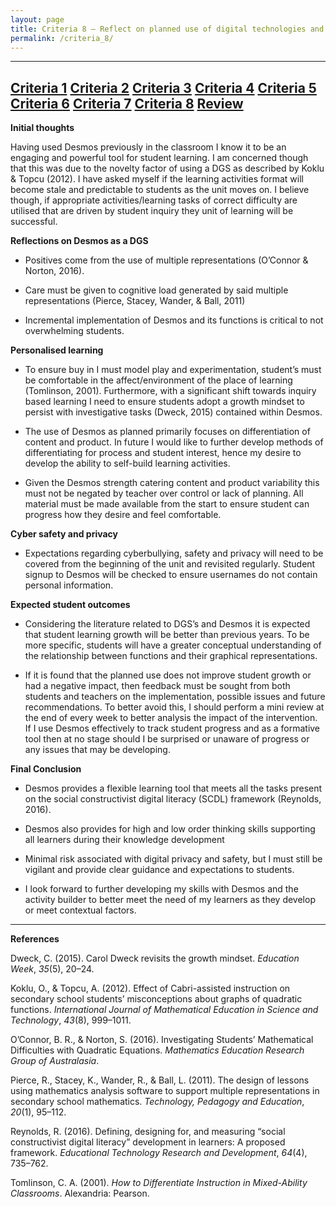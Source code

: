 ```yaml
---
layout: page
title: Criteria 8 – Reflect on planned use of digital technologies and anticipated student learning outcomes
permalink: /criteria_8/
---
```

-----------------------------------------------------------------------------------------------------
[Criteria 1](http://damienstpierre.com/criteria_1/)
[Criteria 2](http://damienstpierre.com/criteria_2/)
[Criteria 3](http://damienstpierre.com/criteria_3/)
[Criteria 4](http://damienstpierre.com/criteria_4/)
[Criteria 5](http://damienstpierre.com/criteria_5/)
[Criteria 6](http://damienstpierre.com/criteria_6/)
[Criteria 7](http://damienstpierre.com/criteria_7/)
[Criteria 8](http://damienstpierre.com/criteria_8/)
[Review](http://damienstpierre.com/criteria_review/)
-----------------------------------------------------------------------------------------------------

**Initial thoughts**

Having used Desmos previously in the classroom I know it to be an engaging and
powerful tool for student learning. I am concerned though that this was due to
the novelty factor of using a DGS as described by Koklu & Topcu (2012). I have
asked myself if the learning activities format will become stale and predictable
to students as the unit moves on. I believe though, if appropriate
activities/learning tasks of correct difficulty are utilised that are driven by
student inquiry they unit of learning will be successful.

**Reflections on Desmos as a DGS**

-   Positives come from the use of multiple representations (O’Connor & Norton,
    2016).

-   Care must be given to cognitive load generated by said multiple
    representations (Pierce, Stacey, Wander, & Ball, 2011)

-   Incremental implementation of Desmos and its functions is critical to not
    overwhelming students.

**Personalised learning**

-   To ensure buy in I must model play and experimentation, student’s must be
    comfortable in the affect/environment of the place of learning (Tomlinson,
    2001). Furthermore, with a significant shift towards inquiry based learning
    I need to ensure students adopt a growth mindset to persist with
    investigative tasks (Dweck, 2015) contained within Desmos.

-   The use of Desmos as planned primarily focuses on differentiation of content
    and product. In future I would like to further develop methods of
    differentiating for process and student interest, hence my desire to develop
    the ability to self-build learning activities.

-   Given the Desmos strength catering content and product variability this must
    not be negated by teacher over control or lack of planning. All material
    must be made available from the start to ensure student can progress how
    they desire and feel comfortable.

**Cyber safety and privacy**

-   Expectations regarding cyberbullying, safety and privacy will need to be
    covered from the beginning of the unit and revisited regularly. Student
    signup to Desmos will be checked to ensure usernames do not contain personal
    information.

**Expected student outcomes**

-   Considering the literature related to DGS’s and Desmos it is expected that
    student learning growth will be better than previous years. To be more
    specific, students will have a greater conceptual understanding of the
    relationship between functions and their graphical representations.

-   If it is found that the planned use does not improve student growth or had a
    negative impact, then feedback must be sought from both students and
    teachers on the implementation, possible issues and future recommendations.
    To better avoid this, I should perform a mini review at the end of every
    week to better analysis the impact of the intervention. If I use Desmos
    effectively to track student progress and as a formative tool then at no
    stage should I be surprised or unaware of progress or any issues that may be
    developing.

**Final Conclusion**

-   Desmos provides a flexible learning tool that meets all the tasks present on
    the social constructivist digital literacy (SCDL) framework (Reynolds,
    2016).

-   Desmos also provides for high and low order thinking skills supporting all
    learners during their knowledge development

-   Minimal risk associated with digital privacy and safety, but I must still be
    vigilant and provide clear guidance and expectations to students.

-   I look forward to further developing my skills with Desmos and the activity
    builder to better meet the need of my learners as they develop or meet
    contextual factors.


-------------------------------------------------------------------------------------------------------------------
**References**

Dweck, C. (2015). Carol Dweck revisits the growth mindset. *Education Week*,
*35*(5), 20–24.

Koklu, O., & Topcu, A. (2012). Effect of Cabri-assisted instruction on secondary
school students’ misconceptions about graphs of quadratic functions.
*International Journal of Mathematical Education in Science and Technology*,
*43*(8), 999–1011.

O’Connor, B. R., & Norton, S. (2016). Investigating Students’ Mathematical
Difficulties with Quadratic Equations. *Mathematics Education Research Group of
Australasia*.

Pierce, R., Stacey, K., Wander, R., & Ball, L. (2011). The design of lessons
using mathematics analysis software to support multiple representations in
secondary school mathematics. *Technology, Pedagogy and Education*, *20*(1),
95–112.

Reynolds, R. (2016). Defining, designing for, and measuring “social
constructivist digital literacy” development in learners: A proposed framework.
*Educational Technology Research and Development*, *64*(4), 735–762.

Tomlinson, C. A. (2001). *How to Differentiate Instruction in Mixed-Ability
Classrooms*. Alexandria: Pearson.
